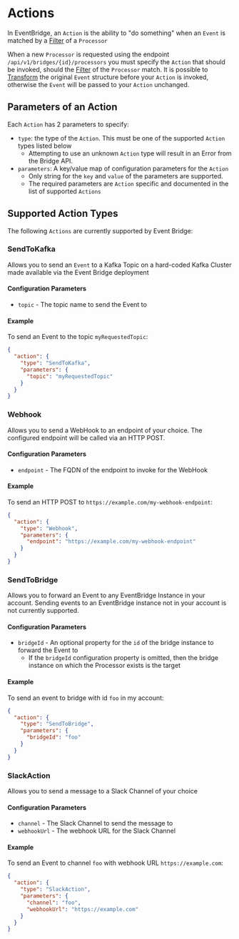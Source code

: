 # Actions

In EventBridge, an `Action` is the ability to "do something" when an `Event` is matched by a [Filter](FILTERS.md) of a `Processor`

When a new `Processor` is requested using the endpoint `/api/v1/bridges/{id}/processors` you must specify the `Action` that should be invoked, should the [Filter](FILTERS.md) of the `Processor` match. 
It is possible to [Transform](TRANSFORMATIONS.md) the original `Event` structure before your `Action` is invoked, otherwise the `Event` will be passed to your `Action` unchanged.

## Parameters of an Action

Each `Action` has 2 parameters to specify:

- `type`: the type of the `Action`. This must be one of the supported `Action` types listed below
    - Attempting to use an unknown `Action` type will result in an Error from the Bridge API.
- `parameters`: A key/value map of configuration parameters for the `Action`
  - Only string for the `key` and `value` of the parameters are supported.
  - The required parameters are `Action` specific and documented in the list of supported `Actions`

## Supported Action Types

The following `Actions` are currently supported by Event Bridge:

### SendToKafka

Allows you to send an `Event` to a Kafka Topic on a hard-coded Kafka Cluster made available via the Event Bridge deployment

#### Configuration Parameters

* `topic` - The topic name to send the Event to

#### Example

To send an Event to the topic `myRequestedTopic`:

```json
{
  "action": {
    "type": "SendToKafka",
    "parameters": {
      "topic": "myRequestedTopic"
    }
  }
}
```
### Webhook

Allows you to send a WebHook to an endpoint of your choice. The configured endpoint will be called via an HTTP POST.

#### Configuration Parameters

* `endpoint` - The FQDN of the endpoint to invoke for the WebHook

#### Example

To send an HTTP POST to `https://example.com/my-webhook-endpoint`:

```json
{
  "action": {
    "type": "Webhook",
    "parameters": {
      "endpoint": "https://example.com/my-webhook-endpoint"
    }
  }
}
```

### SendToBridge

Allows you to forward an Event to any EventBridge Instance in your account. Sending events to an EventBridge instance not in your
account is not currently supported.

#### Configuration Parameters

* `bridgeId` - An optional property for the `id` of the bridge instance to forward the Event to
  * If the `bridgeId` configuration property is omitted, then the bridge instance on which the Processor exists is the target 

#### Example

To send an event to bridge with id `foo` in my account:

```json
{
  "action": {
    "type": "SendToBridge",
    "parameters": {
      "bridgeId": "foo"
    }
  }
}
```

### SlackAction

Allows you to send a message to a Slack Channel of your choice

#### Configuration Parameters

* `channel` - The Slack Channel to send the message to
* `webhookUrl` - The webhook URL for the Slack Channel

#### Example

To send an Event to channel `foo` with webhook URL `https://example.com`:

```json
{
  "action": {
    "type": "SlackAction",
    "parameters": {
      "channel": "foo",
      "webhookUrl": "https://example.com"
    }
  }
}
```
